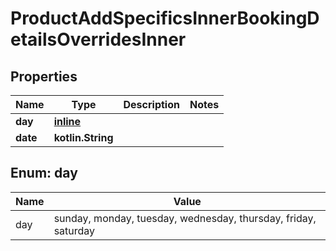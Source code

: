 
# ProductAddSpecificsInnerBookingDetailsOverridesInner

## Properties
| Name | Type | Description | Notes |
| ------------ | ------------- | ------------- | ------------- |
| **day** | [**inline**](#Day) |  |  |
| **date** | **kotlin.String** |  |  |


<a id="Day"></a>
## Enum: day
| Name | Value |
| ---- | ----- |
| day | sunday, monday, tuesday, wednesday, thursday, friday, saturday |



